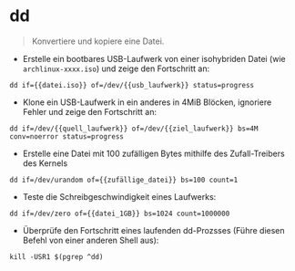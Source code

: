 # dd

> Konvertiere und kopiere eine Datei.

- Erstelle ein bootbares USB-Laufwerk von einer isohybriden Datei (wie `archlinux-xxxx.iso`) und zeige den Fortschritt an:

`dd if={{datei.iso}} of=/dev/{{usb_laufwerk}} status=progress`

- Klone ein USB-Laufwerk in ein anderes in 4MiB Blöcken, ignoriere Fehler und zeige den Fortschritt an:

`dd if=/dev/{{quell_laufwerk}} of=/dev/{{ziel_laufwerk}} bs=4M conv=noerror status=progress`

- Erstelle eine Datei mit 100 zufälligen Bytes mithilfe des Zufall-Treibers des Kernels

`dd if=/dev/urandom of={{zufällige_datei}} bs=100 count=1`

- Teste die Schreibgeschwindigkeit eines Laufwerks:

`dd if=/dev/zero of={{datei_1GB}} bs=1024 count=1000000`

- Überprüfe den Fortschritt eines laufenden dd-Prozsses (Führe diesen Befehl von einer anderen Shell aus):

`kill -USR1 $(pgrep ^dd)`
